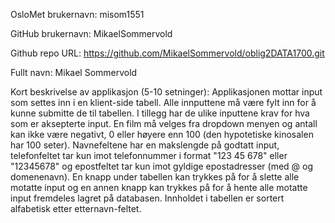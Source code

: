 OsloMet brukernavn: misom1551

GitHub brukernavn: MikaelSommervold

Github repo URL: https://github.com/MikaelSommervold/oblig2DATA1700.git

Fullt navn: Mikael Sommervold

Kort beskrivelse av applikasjon (5-10 setninger): Applikasjonen mottar input som settes inn i en klient-side tabell. Alle innputtene må være fylt inn for å kunne submitte de til tabellen. I tillegg har de ulike inputtene krav for hva som er aksepterte input. En film må velges fra dropdown menyen og antall kan ikke være negativt, 0 eller høyere enn 100 (den hypotetiske kinosalen har 100 seter). Navnefeltene har en makslengde på godtatt input, telefonfeltet tar kun imot telefonnummer i format "123 45 678" eller "12345678" og epostfeltet tar kun imot gyldige epostadresser (med @ og domenenavn). En knapp under tabellen kan trykkes på for å slette alle motatte input og en annen knapp kan trykkes på for å hente alle motatte input fremdeles lagret på databasen. Innholdet i tabellen er sortert alfabetisk etter etternavn-feltet.
